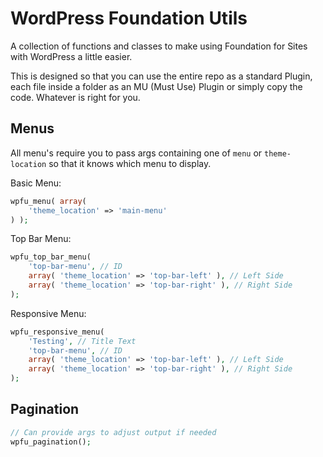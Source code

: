 # WordPress Foundation Utils

A collection of functions and classes to make using Foundation for Sites with WordPress a little easier.

This is designed so that you can use the entire repo as a standard Plugin, each file inside a folder as an MU (Must Use) Plugin or simply copy the code. Whatever is right for you.

## Menus

All menu's require you to pass args containing one of `menu` or `theme-location` so that it knows which menu to display.

Basic Menu:
```php
wpfu_menu( array(
    'theme_location' => 'main-menu'
) );
```

Top Bar Menu:
```php
wpfu_top_bar_menu(
    'top-bar-menu', // ID
    array( 'theme_location' => 'top-bar-left' ), // Left Side
	array( 'theme_location' => 'top-bar-right' ), // Right Side
);
```

Responsive Menu:
```php
wpfu_responsive_menu(
	'Testing', // Title Text
	'top-bar-menu', // ID
	array( 'theme_location' => 'top-bar-left' ), // Left Side
	array( 'theme_location' => 'top-bar-right' ), // Right Side
);
```

## Pagination

```php
// Can provide args to adjust output if needed
wpfu_pagination();
```